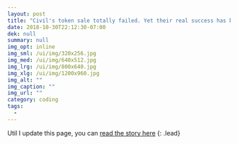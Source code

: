 ```yaml
---
layout: post
title: "Civil's token sale totally failed. Yet their real success has been completely overlooked."
date: 2018-10-30T22:12:30-07:00
dek: null
summary: null
img_opt: inline
img_sml: /ui/img/320x256.jpg
img_med: /ui/img/640x512.jpg
img_lrg: /ui/img/800x640.jpg
img_xlg: /ui/img/1200x960.jpg
img_alt: ""
img_caption: ""
img_url: ""
category: coding
tags: 
  - 
---
```


Util I update this page, you can [read the story here](https://medium.com/@phillipadsmith/civils-token-sale-totally-failed-yet-their-real-success-has-been-completely-overlooked-15179633de41)
{: .lead}
